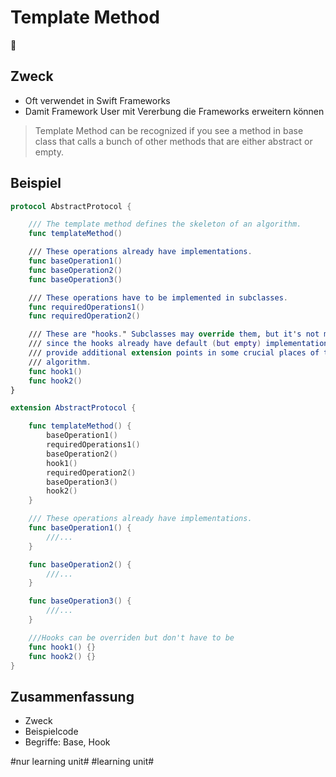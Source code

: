 # Template Method
📑

## Zweck

- Oft verwendet in Swift Frameworks
- Damit Framework User mit Vererbung die Frameworks erweitern können

> Template Method can be recognized if you see a method in base class that calls a bunch of other methods that are either abstract or empty.

## Beispiel

```swift
protocol AbstractProtocol {

    /// The template method defines the skeleton of an algorithm.
    func templateMethod()

    /// These operations already have implementations.
    func baseOperation1()
    func baseOperation2()
    func baseOperation3()

    /// These operations have to be implemented in subclasses.
    func requiredOperations1()
    func requiredOperation2()

    /// These are "hooks." Subclasses may override them, but it's not mandatory
    /// since the hooks already have default (but empty) implementation. Hooks
    /// provide additional extension points in some crucial places of the
    /// algorithm.
    func hook1()
    func hook2()
}

extension AbstractProtocol {

    func templateMethod() {
        baseOperation1()
        requiredOperations1()
        baseOperation2()
        hook1()
        requiredOperation2()
        baseOperation3()
        hook2()
    }

    /// These operations already have implementations.
    func baseOperation1() {
        ///...
    }

    func baseOperation2() {
        ///...
    }

    func baseOperation3() {
        ///...
    }

	///Hooks can be overriden but don't have to be
    func hook1() {}
    func hook2() {}
}
```

## Zusammenfassung
- Zweck
- Beispielcode
- Begriffe: Base, Hook

#nur learning unit# #learning unit#
